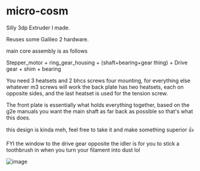 # micro-cosm
Silly 3dp Extruder I made.

Reuses some Galileo 2 hardware.

main core assembly is as follows

Stepper_motor + ring_gear_housing + (shaft+bearing+gear thing) + Drive gear + shim + bearing

You need 3 heatsets and 2 bhcs screws four mounting, for everything else whatever m3 screws will work
the back plate has two heatsets, each on opposite sides, and the last heatset is used for the tension screw.

The front plate is essentially what holds everything together, based on the g2e manuals you want the main shaft as far back as possible so that's what this does.

this design is kinda meh, feel free to take it and make something superior 👍

FYI the window to the drive gear opposite the idler is for you to stick a toothbrush in when you turn your filament into dust lol

![image](https://github.com/Okanoa/micro-cosm/assets/50339762/f8ce111c-bcae-4e6e-8ae4-a4e3fbe3acb2)
